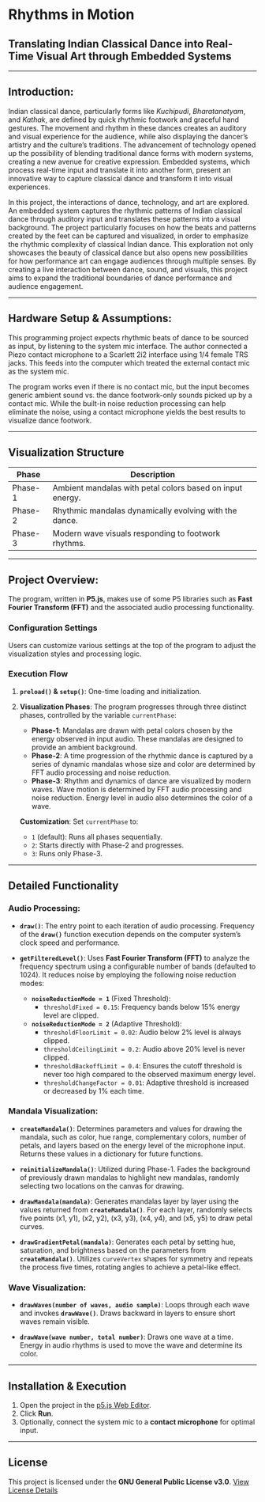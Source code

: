 # Rhythms in Motion
## Translating Indian Classical Dance into Real-Time Visual Art through Embedded Systems

---

## Introduction:

Indian classical dance, particularly forms like *Kuchipudi*, *Bharatanatyam*, and *Kathak*, are defined by quick rhythmic footwork and graceful hand gestures. The movement and rhythm in these dances creates an auditory and visual experience for the audience, while also displaying the dancer’s artistry and the culture’s traditions. The advancement of technology opened up the possibility of blending traditional dance forms with modern systems, creating a new avenue for creative expression. Embedded systems, which process real-time input and translate it into another form, present an innovative way to capture classical dance and transform it into visual experiences.

In this project, the interactions of dance, technology, and art are explored. An embedded system captures the rhythmic patterns of Indian classical dance through auditory input and translates these patterns into a visual background. The project particularly focuses on how the beats and patterns created by the feet can be captured and visualized, in order to emphasize the rhythmic complexity of classical Indian dance. This exploration not only showcases the beauty of classical dance but also opens new possibilities for how performance art can engage audiences through multiple senses. By creating a live interaction between dance, sound, and visuals, this project aims to expand the traditional boundaries of dance performance and audience engagement.

---

## Hardware Setup & Assumptions:

This programming project expects rhythmic beats of dance to be sourced as input, by listening to the system mic interface. The author connected a Piezo contact microphone to a Scarlett 2i2 interface using 1/4 female TRS jacks. This feeds into the computer which treated the external contact mic as the system mic.

The program works even if there is no contact mic, but the input becomes generic ambient sound vs. the dance footwork-only sounds picked up by a contact mic. While the built-in noise reduction processing can help eliminate the noise, using a contact microphone yields the best results to visualize dance footwork.

---
## Visualization Structure

| **Phase**  | **Description**                                                                 |
|------------|---------------------------------------------------------------------------------|
| Phase-1    | Ambient mandalas with petal colors based on input energy.                      |
| Phase-2    | Rhythmic mandalas dynamically evolving with the dance.                         |
| Phase-3    | Modern wave visuals responding to footwork rhythms.                            |

---

## Project Overview:

The program, written in **P5.js**, makes use of some P5 libraries such as **Fast Fourier Transform (FFT)** and the associated audio processing functionality.

### Configuration Settings
Users can customize various settings at the top of the program to adjust the visualization styles and processing logic.

### Execution Flow
1. **`preload()` & `setup()`**: One-time loading and initialization.
2. **Visualization Phases**:
   The program progresses through three distinct phases, controlled by the variable `currentPhase`:
   - **Phase-1**: Mandalas are drawn with petal colors chosen by the energy observed in input audio. These mandalas are designed to provide an ambient background.
   - **Phase-2**: A time progression of the rhythmic dance is captured by a series of dynamic mandalas whose size and color are determined by FFT audio processing and noise reduction.
   - **Phase-3**: Rhythm and dynamics of dance are visualized by modern waves. Wave motion is determined by FFT audio processing and noise reduction. Energy level in audio also determines the color of a wave.


   **Customization**:
   Set `currentPhase` to:
   - `1` (default): Runs all phases sequentially.
   - `2`: Starts directly with Phase-2 and progresses.
   - `3`: Runs only Phase-3.

---

## Detailed Functionality

### Audio Processing:
- **`draw()`**: The entry point to each iteration of audio processing. Frequency of the **`draw()`** function execution depends on the computer system’s clock speed and performance.

- **`getFilteredLevel()`**: Uses **Fast Fourier Transform (FFT)** to analyze the frequency spectrum using a configurable number of bands (defaulted to 1024). It reduces noise by employing the following noise reduction modes:
  - **`noiseReductionMode = 1`** (Fixed Threshold):
    - `thresholdFixed = 0.15`: Frequency bands below 15% energy level are clipped.
  - **`noiseReductionMode = 2`** (Adaptive Threshold):
    - `thresholdFloorLimit = 0.02`: Audio below 2% level is always clipped.
    - `thresholdCeilingLimit = 0.2`: Audio above 20% level is never clipped.
    - `thresholdBackoffLimit = 0.4`: Ensures the cutoff threshold is never too high compared to the observed maximum energy level.
    - `thresholdChangeFactor = 0.01`: Adaptive threshold is increased or decreased by 1% each time.

### Mandala Visualization:
- **`createMandala()`**: Determines parameters and values for drawing the mandala, such as color, hue range, complementary colors, number of petals, and layers based on the energy level of the microphone input. Returns these values in a dictionary for future functions.

- **`reinitializeMandala()`**: Utilized during Phase-1. Fades the background of previously drawn mandalas to highlight new mandalas, randomly selecting two locations on the canvas for drawing.

- **`drawMandala(mandala)`**: Generates mandalas layer by layer using the values returned from **`createMandala()`**. For each layer, randomly selects five points (x1, y1), (x2, y2), (x3, y3), (x4, y4), and (x5, y5) to draw petal curves.

- **`drawGradientPetal(mandala)`**: Generates each petal by setting hue, saturation, and brightness based on the parameters from **`createMandala()`**. Utilizes `curveVertex` shapes for symmetry and repeats the process five times, rotating angles to achieve a petal-like effect.

### Wave Visualization:
- **`drawWaves(number of waves, audio sample)`**: Loops through each wave and invokes **`drawWave()`**. Draws backward in layers to ensure short waves remain visible.

- **`drawWave(wave number, total number)`**: Draws one wave at a time. Energy in audio rhythms is used to move the wave and determine its color.

---

## Installation & Execution

1. Open the project in the [p5.js Web Editor](https://editor.p5js.org/sahiti.rachakonda/sketches/-V9QR6gKY).
2. Click **Run**.
3. Optionally, connect the system mic to a **contact microphone** for optimal input.

---

## License
This project is licensed under the **GNU General Public License v3.0**.
[View License Details](https://choosealicense.com/licenses/gpl-3.0/#)
